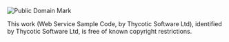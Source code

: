 ![Public Domain Mark](http://i.creativecommons.org/p/mark/1.0/88x31.png)

This work (Web Service Sample Code, by Thycotic Software Ltd), identified by Thycotic Software Ltd, is free of known copyright restrictions.